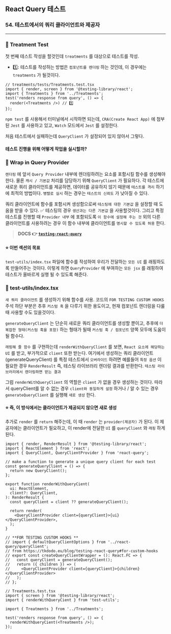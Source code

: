 ## React Query 테스트
### 54. 테스트에서의 쿼리 클라이언트와 제공자
<hr>

### 📌 Treatment Test

첫 번째 테스트 작성을 할것인데 `treatments` 를 대상으로 테스트를 작성.
- 1️⃣: 테스트를 작성하는 방법은 `컴포넌트를 렌더링` 하는 것인데, 이 경우에는 `treatments` 가 될것이다. 

```tsx
// treatments/tests/Treatments.test.tsx
import { render, screen } from '@testing-library/react';
import { Treatments } from '../Treatments';
test('renders response from query', () => {
  render(<Treatments />) // 1️⃣
});
```

`npm test` 를 사용해서 터미널에서 시작하면 되는데, `CRA(Create React App)` 에 첨부된 `Jest` 를 사용하고 있고, `Watch` 모드에서 `Jest` 를 설정한다.

처음 테스트에서 실패하는데 `QueryClient` 가 설정되어 있지 않아서 그렇다. 

#### 테스트 진행을 위해 어떻게 작업을 실시할까?

### 📌 Wrap in Query Provider

`렌더링` 에 앞서 `Query Provider` 내부에 렌더링하려는 요소를 포함시킬 함수를 생성해야한다.
물론 `캐시 / 기본값` 처리를 담당하기 위해 `QueryClient` 가 필요하다.
각 테스트에 새로운 쿼리 클라이언트를 제공하면, 데이터를 공유하지 않기 때문에 `테스트를 격리` 하기에 최적의 방법이다.
`병렬로 실시` 하는 경우는 `테스트의 신뢰도` 가 낮아질 수 있다.

쿼리 클라이언트에 함수를 포함시켜 생성함으로써 `테스팅에 대한 기본값` 을 설정할 때 도움을 받을 수 있다. 
✅ 테스팅의 경우 `생산과는 다른 기본값` 을 사용할것이다.
그리고 특정 테스트를 진행할 때 `Provider 내부` 에 포함되도록 `이 함수에 설정해 주는 것` 외의 다른 클라이언트를 사용하려는 경우 이 함수 내부에 클라이언트를 `명시할 수 있도록 허용` 한다.

> **DOCS 👉 [`testing-react-query`]**

#### ⭐️ 이번 섹션의 목표
`test-utils/index.tsx` 파일에 함수를 작성하여 우리가 전달하는 `모든 UI` 를 래핑하도록 만들어주는 것이다. 이렇게 하면 `QueryProvider` 에 부여하는 `모든 jsx` 를 래핑하여 테스트가 올바르게 실행 될 수 있도록 해준다.

### 📌 test-utils/index.tsx

`새 쿼리 클라이언트` 를 생성하기 위해 함수를 사용. 
코드의 `FOR TESTING CUSTOM HOOKS` 주석 하단 부분은 추후 `커스텀 훅` 을 다루기 위한 용도이고, 현재 컴포넌트 렌더링을 다룰 때 사용할 수도 있을것이다.

`generateQueryClient` 는 단순히 새로운 쿼리 클라이언트를 생성할 뿐이고, 추후에 `더 복잡한 형태(커스텀 훅을 포함)` 하는 형태가 될때 `커스텀 훅 / 컴포넌트` 양쪽 모두에 도움이 될 함수다.

`래핑해 줄 함수` 를 구현하는데 `renderWithQueryClient` 를 보면,
`React 요소에 해당하는 UI` 를 받고, 부가적으로 `client` 또한 받는다.
여기에서 생성하는 쿼리 클라이언트(generateQueryClient) 를 특정 테스트에서 `오버라이드` 하려면 예를들어 `특정 옵션` 이 필요한 경우 `RenderResult` 즉, 테스팅 라이브러리 렌더링 결과를 반환한다.
`테스팅 라이브러리에서 렌더링하면 받는 결과`

그럼 `renderWithQueryClient` 의 역할은 `client` 가 없을 경우 생성하는 것이다.
따라서 queryClient를 알 수 없는 경우 `client와 동일하게 설정` 하거나 / 알 수 있는 경우 `generateQueryClient` 를 실행해 `새로 생성` 한다.
#### ⭐️ 즉, 이 방식에서는 클라이언트가 제공되지 않으면 새로 생성

추가로 `render` 를 `return` 해주는데, 이 때 `render` 는 `provider(제공자)` 가 된다.  이 제공자에는 클라이언트가 필요하고, 이 render에 전달한 `UI` 를 `queryClient` 와 `래핑` 하게 된다.
```tsx
import { render, RenderResult } from '@testing-library/react';
import { ReactElement } from 'react';
import { QueryClient, QueryClientProvider } from 'react-query';

// make a function to generate a unique query client for each test
const generateQueryClient = () => {
  return new QueryClient();
};

export function renderWithQueryCient(
  ui: ReactElement,
  client?: QueryClient,
): RenderResult {
  const queryClient = client ?? generateQueryClient();

  return render(
    <QueryClientProvider client={queryClient}>{ui}</QueryClientProvider>,
  );
}

// **FOR TESTING CUSTOM HOOKS **
// import { defaultQueryClientOptions } from '../react-query/queryClient';
// from https://tkdodo.eu/blog/testing-react-query#for-custom-hooks
// export const createQueryClientWrapper = (): React.FC => {
//   const queryClient = generateQueryClient();
//   return ({ children }) => (
//     <QueryClientProvider client={queryClient}>{children}</QueryClientProvider>
//   );
// };

// Treatments.test.tsx
import { screen } from '@testing-library/react';
import { renderWithQueryCient } from 'test-utils';

import { Treatments } from '../Treatments';

test('renders response from query', () => {
  renderWithQueryCient(<Treatments />);
});

```



[`testing-react-query`]: https://tkdodo.eu/blog/testing-react-query#for-components
